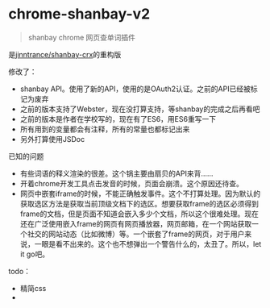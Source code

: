 # chrome-shanbay-v2

> shanbay chrome 网页查单词插件

是[jinntrance/shanbay-crx](https://github.com/jinntrance/shanbay-crx)的重构版

修改了：

- shanbay API。使用了新的API，使用的是OAuth2认证。之前的API已经被标记为废弃
- 之前的版本支持了Webster，现在没打算支持，等shanbay的完成之后再看吧
- 之前的版本是作者在学校写的，现在有了ES6，用ES6重写一下
- 所有用到的变量都会有注释，所有的常量也都标记出来
- 另外打算使用JSDoc

已知的问题

- 有些词语的释义渲染的很差。这个锅主要由扇贝的API来背……
- 开着chrome开发工具点击发音的时候，页面会崩溃。这个原因还待查。
- 网页中嵌套iframe的时候，不能正确触发事件。这个不打算处理。因为默认的获取选区方法是获取当前顶级文档下的选区。想要获取frame的选区必须得到frame的文档，但是页面不知道会嵌入多少个文档，所以这个很难处理。现在还在广泛使用嵌入frame的网页有网页播放器，网页邮箱，在一个网站获取一个社交的网站动态（比如微博）等。一个嵌套了frame的网页，对于用户来说，一眼是看不出来的。这个也不想弹出一个警告什么的，太丑了。所以，let it go吧。

todo：

- 精简css
-
